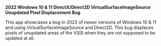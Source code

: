**2022 Windows 10 & 11 DirectX/Direct2D VirtualSurfaceImageSource Unupdated Pixel Displacement Bug**

This app showcases a bug in 2022 of newer versions of Windows 10 & 11 and using VirtualSurfaceImageSource and Direct2D. 
This bug displaces pixels of unupdated areas of the VSIS when they are not supposed to be updated at all.

